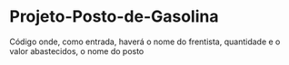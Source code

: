 # Projeto-Posto-de-Gasolina
Código onde, como entrada, haverá o nome do frentista, quantidade  e o valor abastecidos, o  nome do posto 
